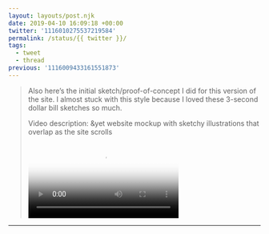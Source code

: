 ```yaml
---
layout: layouts/post.njk
date: 2019-04-10 16:09:18 +00:00
twitter: '1116010275537219584'
permalink: /status/{{ twitter }}/
tags: 
  - tweet
  - thread
previous: '1116009433161551873'
---
```


> Also here’s the initial sketch/proof-of-concept I did for this version of the site. I almost stuck with this style because I loved these 3-second dollar bill sketches so much. 
> 
> <p class="sr-only">Video description: &yet website mockup with sketchy illustrations that overlap as the site scrolls</p>
> 
> <video controls loop preload="metadata" poster="/img/PsQYOSkMAJdNfXrS.jpg"><source src="/img/1116010275537219584-IXe9DsG7jk9aGFmV.mp4">Your browser does not support the video tag.</video>

---

